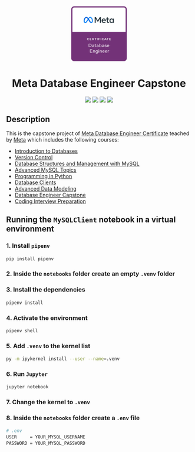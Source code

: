 <p align="center">
    <a href="https://www.credly.com/org/facebook-blueprint/badge/meta-database-engineer-certificate">
        <img src="images/meta-database-cert.png" width="30%" height="30%" />
    </a>
</p>

<h1 align="center">Meta Database Engineer Capstone</h1>

<p align="center">
    <img src="https://img.shields.io/badge/Coursera-0747a6?style=flat&logo=coursera&logoColor=white" />
    <img src="https://img.shields.io/badge/Meta-0668E1?style=flat&logo=meta&logoColor=white" />
    <img src="https://img.shields.io/badge/MySQL-00758F?style=flat&logo=mysql&logoColor=white" />
    <img src="https://img.shields.io/badge/Grading%20criteria-Passing-brightgreen" />
</p>

## Description

This is the capstone project of [Meta Database Engineer Certificate](https://www.coursera.org/professional-certificates/meta-back-end-developer) teached by [Meta](https://www.facebook.com/business/learn/database-engineer-certificate-coursera) which includes the following courses:

* [Introduction to Databases](https://www.coursera.org/learn/introduction-to-databases?specialization=meta-database-engineer)
* [Version Control](https://www.coursera.org/learn/introduction-to-version-control?specialization=meta-database-engineer)
* [Database Structures and Management with MySQL](https://www.coursera.org/learn/database-structures-and-management-with-mysql?specialization=meta-database-engineer)
* [Advanced MySQL Topics](https://www.coursera.org/learn/advanced-mysql-topics?specialization=meta-database-engineer)
* [Programming in Python](https://www.coursera.org/learn/programming-in-python?specialization=meta-database-engineer)
* [Database Clients](https://www.coursera.org/learn/database-clients?specialization=meta-database-engineer)
* [Advanced Data Modeling](https://www.coursera.org/learn/advanced-data-modeling?specialization=meta-database-engineer)
* [Database Engineer Capstone](https://www.coursera.org/learn/database-engineer-capstone?specialization=meta-database-engineer)
* [Coding Interview Preparation](https://www.coursera.org/learn/coding-interview-preparation?specialization=meta-database-engineer)

## Running the `MySQLClient` notebook in a virtual environment

### 1. Install `pipenv`

```bash
pip install pipenv
```

### 2. Inside the `notebooks` folder create an empty `.venv` folder

### 3. Install the dependencies

```bash
pipenv install
```

### 4. Activate the environment

```bash
pipenv shell
```

### 5. Add `.venv` to the kernel list

```bash
py -m ipykernel install --user --name=.venv
```

### 6. Run `Jupyter`

```bash
jupyter notebook
```

### 7. Change the kernel to `.venv`

### 8. Inside the `notebooks` folder create a `.env` file

```bash
# .env
USER     = YOUR_MYSQL_USERNAME
PASSWORD = YOUR_MYSQL_PASSWORD
```
